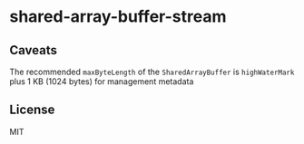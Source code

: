 # shared-array-buffer-stream


## Caveats

The recommended `maxByteLength` of the `SharedArrayBuffer` is `highWaterMark` plus 1 KB (1024 bytes) for management metadata

## License

MIT

